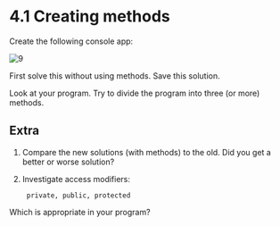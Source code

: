 ﻿# 4.1 Creating methods

Create the following console app:

![9](Images/9.png) 

First solve this without using methods. Save this solution.

Look at your program. Try to divide the program into three (or more) methods.

## Extra

1. Compare the new solutions (with methods) to the old. Did you get a better or worse solution?

2. Investigate access modifiers:

	    private, public, protected

Which is appropriate in your program?


